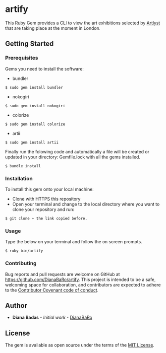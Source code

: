 # artify

This Ruby Gem provides a CLI to view the art exhibitions selected by [Artlyst](http://www.artlyst.com/whats-on/) that are taking place at the moment in London.

## Getting Started


### Prerequisites
Gems you need to install the software:

* bundler

```
$ sudo gem install bundler
```
* nokogiri

```
$ sudo gem install nokogiri
```
* colorize

```
$ sudo gem install colorize
```
* artii

```
$ sudo gem install artii

```

Finally run the folowing code and automatically a file will be created or updated in your directory: Gemfile.lock with all the gems installed.

```
$ bundle install
```

### Installation

To install this gem onto your local machine:

* Clone with HTTPS this repository
* Open your terminal and change to the local directory where you want to clone your repository and run:

```
$ git clone + the link copied before.
```

### Usage
Type the below on your terminal and follow the on screen prompts.

```
$ ruby bin/artify
```
### Contributing
Bug reports and pull requests are welcome on GitHub at https://github.com/DianaBaRo/artify. This project is intended to be a safe, welcoming space for collaboration, and contributors are expected to adhere to the [Contributor Covenant code of conduct](https://www.contributor-covenant.org/).

## Author

* **Diana Badas** - *Initial work* - [DianaBaRo](https://github.com/DianaBaRo)

## License

The gem is available as open source under the terms of the [MIT License](https://opensource.org/licenses/MIT).
